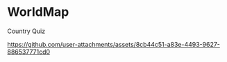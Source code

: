 # WorldMap
 Country Quiz


https://github.com/user-attachments/assets/8cb44c51-a83e-4493-9627-886537771cd0

